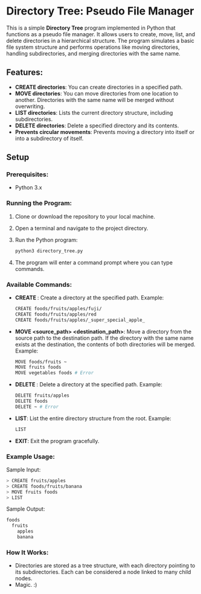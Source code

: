 # Directory Tree: Pseudo File Manager

This is a simple **Directory Tree** program implemented in Python that functions as a pseudo file manager.  It allows users to create, move, list, and delete directories in a hierarchical structure. The program simulates a basic file system structure and performs operations like moving directories, handling subdirectories, and merging directories with the same name.

## Features:
- **CREATE directories**: You can create directories in a specified path.
- **MOVE directories**: You can move directories from one location to another. Directories with the same name will be merged without overwriting.
- **LIST directories**: Lists the current directory structure, including subdirectories.
- **DELETE directories**: Delete a specified directory and its contents.
- **Prevents circular movements**: Prevents moving a directory into itself or into a subdirectory of itself.

## Setup

### Prerequisites:
- Python 3.x

### Running the Program:
1. Clone or download the repository to your local machine.
2. Open a terminal and navigate to the project directory.
3. Run the Python program:

   ```bash
   python3 directory_tree.py
   ```
4. The program will enter a command prompt where you can type commands.

### Available Commands:
- **CREATE <path>**: Create a directory at the specified path.
  Example:
  ```bash
  CREATE foods/fruits/apples/fuji/
  CREATE foods/fruits/apples/red
  CREATE foods/fruits/apples/_super_special_apple_
  ```
- **MOVE <source_path> <destination_path>**: Move a directory from the source path to the destination path. If the directory with the same name exists at the destination, the contents of both directories will be merged.
  Example:
  ```bash
  MOVE foods/fruits ~
  MOVE fruits foods
  MOVE vegetables foods # Error
  ```
- **DELETE <path>**: Delete a directory at the specified path.
  Example:
  ```bash
  DELETE fruits/apples
  DELETE foods
  DELETE ~ # Error
  ```
- **LIST**: List the entire directory structure from the root.
  Example:
  ```bash
  LIST
  ```
- **EXIT**: Exit the program gracefully.

### Example Usage:
Sample Input:
```bash
> CREATE fruits/apples
> CREATE foods/fruits/banana
> MOVE fruits foods
> LIST
```
Sample Output:
```bash
foods
  fruits
    apples
    banana
```
### How It Works:
- Directories are stored as a tree structure, with each directory pointing to its subdirectories. Each can be considered a node linked to many child nodes.
- Magic. :)


